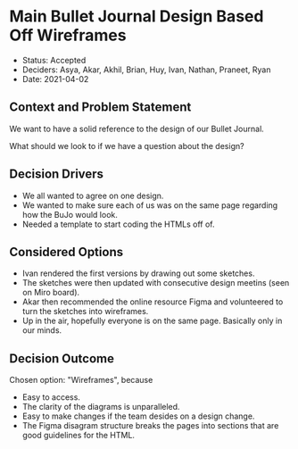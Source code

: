 # Main Bullet Journal Design Based Off Wireframes
* Status: Accepted
* Deciders: Asya, Akar, Akhil, Brian, Huy, Ivan, Nathan, Praneet, Ryan
* Date: 2021-04-02
​

## Context and Problem Statement
We want to have a solid reference to the design of our Bullet Journal.

What should we look to if we have a question about the design?
​

## Decision Drivers

* We all wanted to agree on one design.
* We wanted to make sure each of us was on the same page regarding how the BuJo would look.
* Needed a template to start coding the HTMLs off of.
​

## Considered Options

* Ivan rendered the first versions by drawing out some sketches.
* The sketches were then updated with consecutive design meetins (seen on Miro board).
* Akar then recommended the online resource Figma and volunteered to turn the sketches into wireframes.
* Up in the air, hopefully everyone is on the same page. Basically only in our minds.
​

## Decision Outcome
Chosen option: "Wireframes", because
​
* Easy to access.
* The clarity of the diagrams is unparalleled.
* Easy to make changes if the team desides on a design change.
* The Figma disagram structure breaks the pages into sections that are good guidelines for the HTML.
